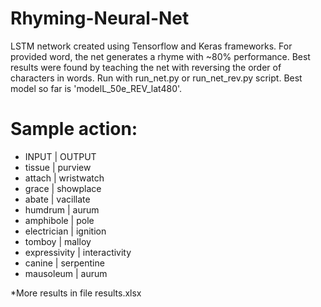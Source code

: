 # Rhyming-Neural-Net
LSTM network created using Tensorflow and Keras frameworks.
For provided word, the net generates a rhyme with ~80% performance.
Best results were found by teaching the net with reversing the order of characters in words.
Run with run_net.py or run_net_rev.py script. Best model so far is 'modelL_50e_REV_lat480'.


# Sample action:

* INPUT  | OUTPUT
* tissue	| purview
* attach	| wristwatch
* grace	| showplace
* abate	| vacillate
* humdrum	| aurum
* amphibole	| pole
* electrician	| ignition
* tomboy	| malloy
* expressivity	| interactivity
* canine	| serpentine
* mausoleum	| aurum

*More results in file results.xlsx
